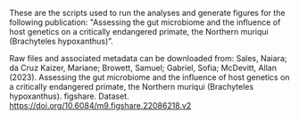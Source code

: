 These are the scripts used to run the analyses and generate figures for the following publication:
"Assessing the gut microbiome and the influence of host genetics on a critically endangered primate, the Northern muriqui (Brachyteles hypoxanthus)”.

Raw files and associated metadata can be downloaded from:
Sales, Naiara; da Cruz Kaizer, Mariane; Browett, Samuel; Gabriel, Sofia; McDevitt, Allan (2023). Assessing the gut microbiome and the influence of host genetics 
on a critically endangered primate, the Northern muriqui (Brachyteles hypoxanthus). figshare. Dataset. https://doi.org/10.6084/m9.figshare.22086218.v2


